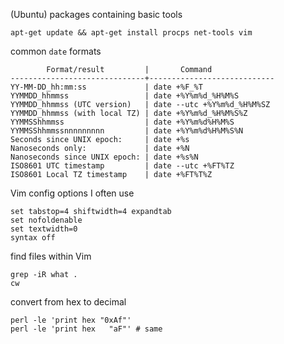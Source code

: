 (Ubuntu) packages containing basic tools

```
apt-get update && apt-get install procps net-tools vim
```

common `date` formats

```
        Format/result         |       Command              
------------------------------+----------------------------
YY-MM-DD_hh:mm:ss             | date +%F_%T                
YYMMDD_hhmmss                 | date +%Y%m%d_%H%M%S        
YYMMDD_hhmmss (UTC version)   | date --utc +%Y%m%d_%H%M%SZ 
YYMMDD_hhmmss (with local TZ) | date +%Y%m%d_%H%M%S%Z      
YYMMSShhmmss                  | date +%Y%m%d%H%M%S         
YYMMSShhmmssnnnnnnnnn         | date +%Y%m%d%H%M%S%N       
Seconds since UNIX epoch:     | date +%s                   
Nanoseconds only:             | date +%N                   
Nanoseconds since UNIX epoch: | date +%s%N                 
ISO8601 UTC timestamp         | date --utc +%FT%TZ         
ISO8601 Local TZ timestamp    | date +%FT%T%Z              
```

Vim config options I often use

```
set tabstop=4 shiftwidth=4 expandtab
set nofoldenable
set textwidth=0
syntax off
```

find files within Vim

```
grep -iR what .
cw
```

convert from hex to decimal

```
perl -le 'print hex "0xAf"'
perl -le 'print hex   "aF"' # same
```
